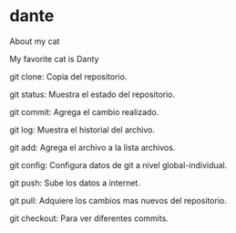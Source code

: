 # dante
About my cat

My favorite cat is Danty 

git clone: Copia del repositorio.

git status: Muestra el estado del repositorio.

git commit: Agrega el cambio realizado.

git log: Muestra el historial del archivo.

git add: Agrega el archivo a la lista archivos.

git config: Configura datos de git a nivel global-individual.

git push: Sube los datos a internet.

git pull: Adquiere los cambios mas nuevos del repositorio.

git checkout: Para ver diferentes commits.